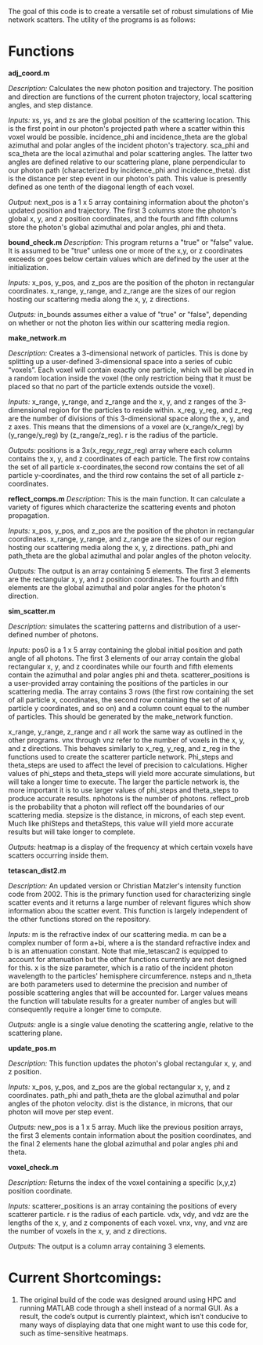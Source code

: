 The goal of this code is to create a versatile set of robust simulations of Mie network scatters. The utility of the programs is as follows:

# Functions 

**adj_coord.m**

*Description:* Calculates the new photon position and trajectory. The position and direction are functions of the current photon trajectory, local scattering angles, and step distance.

*Inputs:*
xs, ys, and zs are the global position of the scattering location. This is the first point in our photon's projected path where a scatter within this voxel would be possible. incidence_phi and incidence_theta are the global azimuthal and polar angles of the incident photon's trajectory. sca_phi and sca_theta are the local azimuthal and polar scattering angles. The latter two angles are defined relative to our scattering plane, plane perpendicular to our photon path (characterized by incidence_phi and incidence_theta). dist is the distance per step event in our photon's path. This value is presently defined as one tenth of the diagonal length of each voxel.

*Output:*
next_pos is a 1 x 5 array containing information about the photon's updated position and trajectory. The first 3 columns store the photon's global x, y, and z position coordinates, and the fourth and fifth columns store the photon's global azimuthal and polar angles, phi and theta.

**bound_check.m**
*Description:* This program returns a "true" or "false" value. It is assumed to be "true" unless one or more of the x,y, or z coordinates exceeds  or goes below certain values which are defined by the user at the initialization.

*Inputs:* x_pos, y_pos, and z_pos are the position of the photon in rectangular coordinates. x_range, y_range, and z_range are the sizes of our region hosting our scattering media along the x, y, z directions.

*Outputs:* in_bounds assumes either a value of "true" or "false", depending on whether or not the photon lies within our scattering media region.



**make_network.m**


*Description:*
Creates a 3-dimensional network of particles. This is done by splitting up a user-defined 3-dimensional space into a series of cubic “voxels”. Each voxel will contain exactly one particle, which will be placed in a random location inside the voxel (the only restriction being that it must be placed so that no part of the particle extends outside the voxel).

*Inputs:*
x_range, y_range, and z_range and the x, y, and z ranges of the 3-dimensional region for the particles to reside within. x_reg, y_reg, and z_reg are the number of divisions of this 3-dimensional space along the x, y, and z axes. This means that the dimensions of a voxel are (x_range/x_reg) by (y_range/y_reg) by (z_range/z_reg). r is the radius of the particle.


*Outputs:*
positions is a 3x(x_reg*y_reg*z_reg) array where each column contains the x, y, and z coordinates of each particle. The first row contains the set of all particle x-coordinates,the second row contains the set of all particle y-coordinates, and the third row contains the set of all particle z-coordinates. 





**reflect_comps.m**
*Description:* This is the main function. It can calculate a variety of figures which characterize the scattering events and photon propagation.

*Inputs:* x_pos, y_pos, and z_pos are the position of the photon in rectangular coordinates. x_range, y_range, and z_range are the sizes of our region hosting our scattering media along the x, y, z directions. path_phi and path_theta are the global azimuthal and polar angles of the photon velocity.

*Outputs:* The output is an array containing 5 elements. The first 3 elements are the rectangular x, y, and z position coordinates. The fourth and fifth elements are the global azimuthal and polar angles for the photon's direction.

**sim_scatter.m**

*Description:* simulates the scattering patterns and distribution of a user-defined number of photons.

*Inputs:* pos0 is a 1 x 5 array containing the global initial position and path angle of all photons. The first 3 elements of our array contain the global rectangular x, y, and z coordinates while our fourth and fifth elements contain the azimuthal and polar angles phi and theta. scatterer_positions is a user-provided array containing the positions of the particles in our scattering media. The array contains 3 rows (the first row containing the set of all particle x, coordinates, the second row containing the set of all particle y coordinates, and so on) and a column count equal to the number of particles. This should be generated by the make_network function.

x_range, y_range, z_range and r all work the same way as outlined in the other programs. vnx through vnz refer to the number of voxels in the x, y, and z directions. This behaves similarly to x_reg, y_reg, and z_reg in the functions used to create the scatterer particle network. Phi_steps and theta_steps are used to affect the level of precision to calculations. Higher values of phi_steps and theta_steps will yield more accurate simulations, but will take a longer time to execute. The larger the particle network is, the more important it is to use larger values of phi_steps and theta_steps to produce accurate results. nphotons is the number of photons. reflect_prob is the probability that a photon will reflect off the boundaries of our scattering media. stepsize is the distance, in microns, of each step event. Much like phiSteps and thetaSteps, this value will yield more accurate results but will take longer to complete.

*Outputs:*
heatmap is a display of the frequency at which certain voxels have scatters occurring inside them. 


**tetascan_dist2.m**

*Description:* An updated version or Christian Matzler's intensity function code from 2002. This is the primary function used for characterizing single scatter events and it returns a large number of relevant figures which show information abou the scatter event. This function is largely independent of the other functions stored on the repository.

*Inputs:* m is the refractive index of our scattering media. m can be a complex number of form a+bi, where a is the standard refractive index and b is an attenuation constant. Note that mie_tetascan2 is equipped to account for attenuation but the other functions currently are not designed for this. x is the size parameter, which is a ratio of the incident photon wavelength to the particles' hemisphere circumference. nsteps and n_theta are both parameters used to determine the precision and number of possible scattering angles that will be accounted for. Larger values means the function will tabulate results for a greater number of angles but will consequently require a longer time to compute.

*Outputs:* angle is a single value denoting the scattering angle, relative to the scattering plane.

**update_pos.m**

*Description:* This function updates the photon's global rectangular x, y, and z position.

*Inputs:* x_pos, y_pos, and z_pos are the global rectangular x, y, and z coordinates. path_phi and path_theta are the global azimuthal and polar angles of the photon velocity. dist is the distance, in microns, that our photon will move per step event.

*Outputs:* new_pos is a 1 x 5 array. Much like the previous position arrays, the first 3 elements contain information about the position coordinates, and the final 2 elements hane the global azimuthal and polar angles phi and theta.

**voxel_check.m**

*Description:* Returns the index of the voxel containing a specific (x,y,z) position coordinate.

*Inputs:* scatterer_positions is an array containing the positions of every scatterer particle. r is the radius of each particle. vdx, vdy, and vdz are the lengths of the x, y, and z components of each voxel. vnx, vny, and vnz are the number of voxels in the x, y, and z directions.

*Outputs:* The output is a column array containing 3 elements.

# Current Shortcomings:


1. The original build of the code was designed around using HPC and running MATLAB code through a shell instead of a normal GUI. As a result, the code’s output is currently plaintext, which isn’t conducive to many ways of displaying data that one might want to use this code for, such as time-sensitive heatmaps.